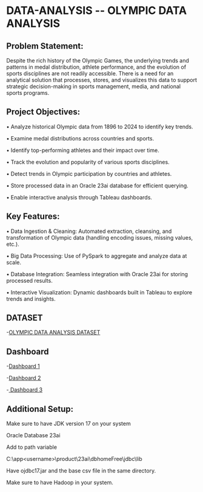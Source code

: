 # DATA-ANALYSIS -- OLYMPIC DATA ANALYSIS

## Problem Statement:
Despite the rich history of the Olympic Games, the underlying trends and patterns in medal distribution, athlete performance, and the evolution of sports disciplines are not readily accessible. There is a need for an analytical solution that processes, stores, and visualizes this data to support strategic decision-making in sports management, media, and national sports programs.
## Project Objectives:
•	Analyze historical Olympic data from 1896 to 2024 to identify key trends.

•	Examine medal distributions across countries and sports.

•	Identify top-performing athletes and their impact over time.

•	Track the evolution and popularity of various sports disciplines.

•	Detect trends in Olympic participation by countries and athletes.

•	Store processed data in an Oracle 23ai database for efficient querying.

•	Enable interactive analysis through Tableau dashboards.
## Key Features:
•	Data Ingestion & Cleaning: Automated extraction, cleansing, and transformation of Olympic data (handling encoding issues, missing values, etc.).

•	Big Data Processing: Use of PySpark to aggregate and analyze data at scale.

•	Database Integration: Seamless integration with Oracle 23ai for storing processed results.

•	Interactive Visualization: Dynamic dashboards built in Tableau to explore trends and insights.
## DATASET
-<a href="https://github.com/2005Vartika/data-analysis/blob/main/olympics_1896_2024.csv">OLYMPIC DATA ANALYSIS DATASET </a>

## Dashboard
-<a href="https://github.com/2005Vartika/data-analysis/blob/main/Screenshot%20(251).png">Dashboard 1</a> 

-<a href="https://github.com/2005Vartika/data-analysis/blob/main/Screenshot%20(252).png">Dashboard 2 </a> 

-<a href="https://github.com/2005Vartika/data-analysis/blob/main/Screenshot%20(253).png"> Dashboard 3 </a>
## Additional Setup:
Make sure to have JDK version 17 on your system

Oracle Database 23ai

Add to path variable

C:\app\<username>\product\23ai\dbhomeFree\jdbc\lib

Have ojdbc17.jar and the base csv file in the same directory.

Make sure to have Hadoop in your system.



